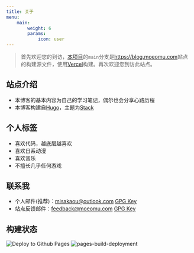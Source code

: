 ```yaml
---
title: 关于
menu:
    main: 
        weight: 6
        params:
            icon: user
---
```


> 首先欢迎您的到访，[本项目](https://github.com/Misakaou/blog)的`main`分支是<https://blog.moeomu.com>站点的构建源文件，使用[Vercel](http://vercel.com/)构建。再次欢迎您到访此站点。

## 站点介绍

- 本博客的基本内容为自己的学习笔记，偶尔也会分享心路历程
- 本博客构建自[Hugo](https://gohugo.io/)，主题为[Stack](https://github.com/CaiJimmy/hugo-theme-stack)

## 个人标签

- 喜欢代码，越底层越喜欢
- 喜欢日系动漫
- 喜欢音乐
- 不擅长几乎任何游戏

## 联系我

- 个人邮件(推荐)：<misakaou@outlook.com> [GPG Key](./Misaka_m_0xED260593_Public.asc)
- 站点反馈邮件：<feedback@moeomu.com> [GPG Key](./Misaka_0x9A630CD2_public.asc)

## 构建状态

![Deploy to Github Pages](https://github.com/Misakaou/blog/actions/workflows/deploy.yml/badge.svg)
![pages-build-deployment](hhttps://github.com/Misakaou/blog/actions/workflows/pages/pages-build-deployment/badge.svg)
